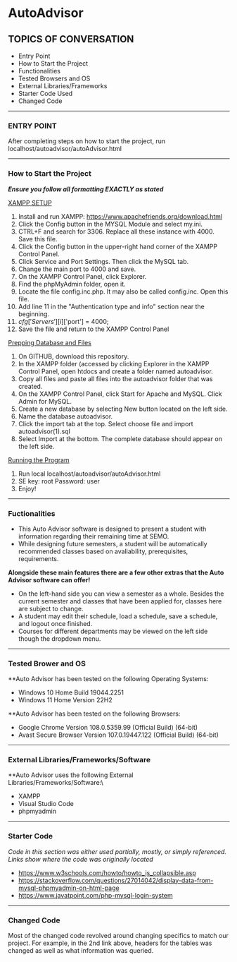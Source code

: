 # AutoAdvisor

## TOPICS OF CONVERSATION
* Entry Point
* How to Start the Project
* Functionalities
* Tested Browsers and OS
* External Libraries/Frameworks
* Starter Code Used
* Changed Code

---
### ENTRY POINT
  After completing steps on how to start the project, run
  localhost/autoadvisor/autoAdvisor.html
  
---
### How to Start the Project
***Ensure you follow all formatting EXACTLY as stated***

<ins>XAMPP SETUP</ins>
1. Install and run XAMPP: https://www.apachefriends.org/download.html
2. Click the Config button in the MYSQL Module and select my.ini.
3. CTRL+F and search for 3306. Replace all these instance with 4000. Save this file.
4. Click the Config button in the upper-right hand corner of the XAMPP Control Panel.
5. Click Service and Port Settings. Then click the MySQL tab. 
6. Change the main port to 4000 and save.
7. On the XAMPP Control Panel, click Explorer.
8. Find the phpMyAdmin folder, open it.
9. Locate the file config.inc.php. It may also be called config.inc. Open this file.
10. Add line 11 in the "Authentication type and info" section near the beginning.
11. $cfg['Servers'][$i]['port'] = 4000;
12. Save the file and return to the XAMPP Control Panel

<ins>Prepping Database and Files</ins>
1. On GITHUB, download this repository.
2. In the XAMPP folder (accessed by clicking Explorer in the XAMPP Control Panel, open htdocs and create a folder named autoadvisor.
3. Copy all files and paste all files into the autoadvisor folder that was created.
4. On the XAMPP Control Panel, click Start for Apache and MySQL. Click Admin for MySQL.
5. Create a new database by selecting New button located on the left side.
6. Name the database autoadvisor.
7. Click the import tab at the top. Select choose file and import autoadvisor(1).sql
8. Select Import at the bottom. The complete database should appear on the left side.

<ins>Running the Program</ins>
1. Run local localhost/autoadvisor/autoAdvisor.html
2. SE key: root    Password: user
3. Enjoy!

---
### Fuctionalities

* This Auto Advisor software is designed to present a student with information regarding their remaining time at SEMO.
* While designing future semesters, a student will be automatically recommended classes based on avaliability, prerequisites, requirements.

**Alongside these main features there are a few other extras that the Auto Advisor software can offer!**
* On the left-hand side you can view a semester as a whole. Besides the current semester and classes that have been applied for, classes here are subject to change.
* A student may edit their schedule, load a schedule, save a schedule, and logout once finished.
* Courses for different departments may be viewed on the left side though the dropdown menu.

---
### Tested Brower and OS

**Auto Advisor has been tested on the following Operating Systems:
* Windows 10 Home Build 19044.2251
* Windows 11 Home Version 22H2

**Auto Advisor has been tested on the following Browsers:
* Google Chrome Version 108.0.5359.99 (Official Build) (64-bit)
* Avast Secure Browser Version 107.0.19447.122 (Official Build) (64-bit)

---
### External Libraries/Frameworks/Software

**Auto Advisor uses the following External Libraries/Frameworks/Software:\
* XAMPP
* Visual Studio Code
* phpmyadmin

---
### Starter Code
*Code in this section was either used partially, mostly, or simply referenced. Links show where the code was originally located*
* https://www.w3schools.com/howto/howto_js_collapsible.asp
* https://stackoverflow.com/questions/27014042/display-data-from-mysql-phpmyadmin-on-html-page
* https://www.javatpoint.com/php-mysql-login-system

---
### Changed Code
Most of the changed code revolved around changing specifics to match our project.
For example, in the 2nd link above, headers for the tables was changed as well as what information was queried.
